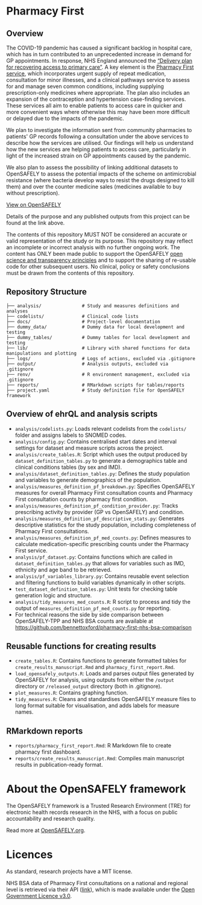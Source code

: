 # Pharmacy First

## Overview

The COVID-19 pandemic has caused a significant backlog in hospital care, which has in turn contributed to an unprecedented increase in demand for GP appointments. In response, NHS England announced the [“Delivery plan for recovering access to primary care”](https://www.england.nhs.uk/publication/delivery-plan-for-recovering-access-to-primary-care/). A key element is the [Pharmacy First service](https://www.england.nhs.uk/primary-care/pharmacy/pharmacy-services/pharmacy-first/), which incorporates urgent supply of repeat medication, consultation for minor illnesses, and a clinical pathways service to assess for and manage seven common conditions, including supplying prescription-only medicines where appropriate. The plan also includes an expansion of the contraception and hypertension case-finding services. These services all aim to enable patients to access care in quicker and more convenient ways where otherwise this may have been more difficult or delayed due to the impacts of the pandemic.

We plan to investigate the information sent from community pharmacies to patients' GP records following a consultation under the above services to describe how the services are utilised. Our findings will help us understand how the new services are helping patients to access care, particularly in light of the increased strain on GP appointments caused by the pandemic.

We also plan to assess the possibility of linking additional datasets to OpenSAFELY to assess the potential impacts of the scheme on antimicrobial resistance (where bacteria develop ways to resist the drugs designed to kill them) and over the counter medicine sales (medicines available to buy without prescription).

[View on OpenSAFELY](https://jobs.opensafely.org/repo/https%253A%252F%252Fgithub.com%252Fopensafely%252Fpharmacy-first)

Details of the purpose and any published outputs from this project can be found at the link above.

The contents of this repository MUST NOT be considered an accurate or valid representation of the study or its purpose. 
This repository may reflect an incomplete or incorrect analysis with no further ongoing work.
The content has ONLY been made public to support the OpenSAFELY [open science and transparency principles](https://www.opensafely.org/about/#contributing-to-best-practice-around-open-science) and to support the sharing of re-usable code for other subsequent users.
No clinical, policy or safety conclusions must be drawn from the contents of this repository.

## Repository Structure

```
├── analysis/               # Study and measures definitions and analyses
├── codelists/              # Clinical code lists
├── docs/                   # Project-level documentation
├── dummy_data/             # Dummy data for local development and testing
├── dummy_tables/           # Dummy tables for local development and testing
├── lib/                    # Library with shared functions for data manipulations and plotting
├── logs/                   # Logs of actions, excluded via .gitignore
├── output/                 # Analysis outputs, excluded via .gitignore
├── renv/                   # R environment management, excluded via .gitignore
├── reports/                # RMarkdown scripts for tables/reports
├── project.yaml            # Study definition file for OpenSAFELY framework
```

## Overview of ehrQL and analysis scripts

- `analysis/codelists.py`: Loads relevant codelists from the `codelists/` folder and assigns labels to SNOMED codes.
- `analysis/config.py`: Contains centralised start dates and interval settings for dataset and measure scripts across the project.
- `analysis/create_tables.R`: Script which uses the output produced by `dataset_definition_tables.py` to generate a demographics table and clinical conditions tables (by sex and IMD).
- `analysis/dataset_definition_tables.py`: Defines the study population and variables to generate demographics of the population.
- `analysis/measures_definition_pf_breakdown.py`: Specifies OpenSAFELY measures for overall Pharmacy First consultation counts and Pharmacy First consultation counts by pharmacy first condition.
- `analysis/measures_definition_pf_condition_provider.py`: Tracks prescribing activity by provider (GP vs OpenSAFELY) and condition.
- `analysis/measures_definition_pf_descriptive_stats.py`: Generates descriptive statistics for the study population, including completeness of Pharmacy First consultations.
- `analysis/measures_definition_pf_med_counts.py`: Defines measures to calculate medication-specific prescribing counts under the Pharmacy First service.
- `analysis/pf_dataset.py`: Contains functions which are called in `dataset_definition_tables.py` that allows for variables such as IMD, ethnicity and age band to be retrieved.
- `analysis/pf_variables_library.py`: Contains reusable event selection and filtering functions to build variables dynamically in other scripts.
- `test_dataset_definition_tables.py`: Unit tests for checking table generation logic and structure.
- `analysis/tidy_measures_med_counts.R`: R script to process and tidy the output of `measures_definition_pf_med_counts.py` for reporting.
- For technical reasons the side by side comparison between OpenSAFELY-TPP and NHS BSA counts are available at https://github.com/bennettoxford/pharmacy-first-nhs-bsa-comparison

## Reusable functions for creating results

- `create_tables.R`: Contains functions to generate formatted tables for `create_results_manuscript.Rmd` and `pharmacy_first_report.Rmd`.
- `load_opensafely_outputs.R`: Loads and parses output files generated by OpenSAFELY for analysis, using outputs from either the `/output` directory or `/released_output` directory (both in .gitignore).
- `plot_measures.R`: Contains graphing function.
- `tidy_measures.R`: Cleans and standardises OpenSAFELY measure files to long format suitable for visualisation, and adds labels for measure names.

## RMarkdown reports

- `reports/pharmacy_first_report.Rmd`: R Markdown file to create pharmacy first dashboard.
- `reports/create_results_manuscript.Rmd`: Compiles main manuscript results in publication-ready format.


# About the OpenSAFELY framework

The OpenSAFELY framework is a Trusted Research Environment (TRE) for electronic
health records research in the NHS, with a focus on public accountability and
research quality.

Read more at [OpenSAFELY.org](https://opensafely.org).

# Licences
As standard, research projects have a MIT license. 

NHS BSA data of Pharmacy First consultations on a national and regional level is retrieved via their API ([link](https://www.nhsbsa.nhs.uk/prescription-data/dispensing-data/dispensing-contractors-data)), which is made available under the [Open Government Licence v3.0](https://www.nationalarchives.gov.uk/doc/open-government-licence/version/3/).

